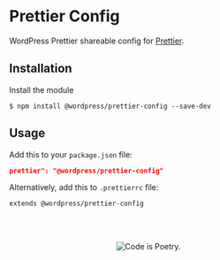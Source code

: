 # Prettier Config

WordPress Prettier shareable config for [Prettier](https://prettier.io).

## Installation

Install the module

```shell
$ npm install @wordpress/prettier-config --save-dev
```

## Usage

Add this to your `package.json` file:

```json
prettier": "@wordpress/prettier-config"
```

Alternatively, add this to `.prettierrc` file:

```
extends @wordpress/prettier-config
```

<br/><br/><p align="center"><img src="https://s.w.org/style/images/codeispoetry.png?1" alt="Code is Poetry." /></p>
